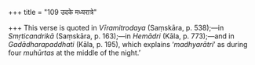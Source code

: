 +++
title = "109 उदके मध्यरात्रे"

+++
This verse is quoted in *Vīramitrodaya* (Saṃskāra, p. 538);—in
*Smṛticandrikā* (Saṃskāra, p. 163);—in *Hemādri* (Kāla, p. 773);—and in
*Gadādharapaddhati* (Kāla, p. 195), which explains ‘*madhyarātri*’ as
during four *muhūrtas* at the middle of the night.’


